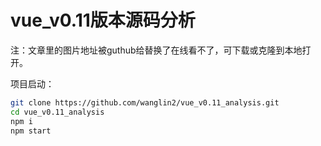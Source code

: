# vue_v0.11版本源码分析



注：文章里的图片地址被guthub给替换了在线看不了，可下载或克隆到本地打开。



项目启动：

```bash
git clone https://github.com/wanglin2/vue_v0.11_analysis.git
cd vue_v0.11_analysis
npm i
npm start
```

